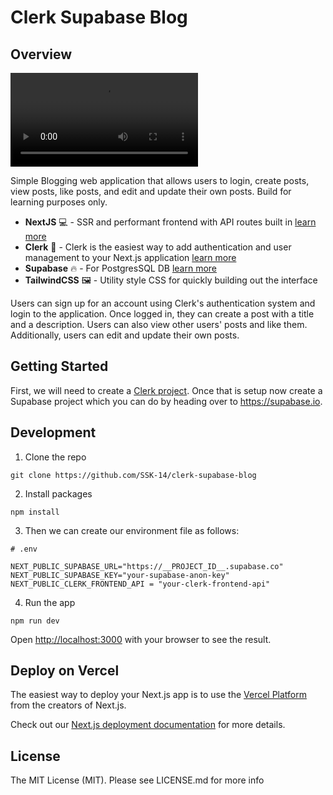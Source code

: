 # **Clerk Supabase Blog**

## Overview

<video src="./demo.mp4" controls="controls" style="max-width: 730px;"></video>

Simple Blogging web application that allows users to login, create posts, view posts, like posts, and edit and update their own posts.
Build for learning purposes only.

- **NextJS** 💻 - SSR and performant frontend with API routes built in [learn more](https://nextjs.org/)
- **Clerk** 🔑 - Clerk is the easiest way to add authentication and user management to your Next.js application [learn more](https://clerk.com/docs)
- **Supabase** 🔥 - For PostgresSQL DB [learn more](https://supabase.io/)
- **TailwindCSS** 🖼 - Utility style CSS for quickly building out the interface

Users can sign up for an account using Clerk's authentication system and login to the application. Once logged in, they can create a post with a title and a description. Users can also view other users' posts and like them. Additionally, users can edit and update their own posts.

## Getting Started

First, we will need to create a [Clerk project](https://dashboard.clerk.com/). Once that is setup now create a Supabase project which you can do by heading over to https://supabase.io.

## Development

1. Clone the repo

```
git clone https://github.com/SSK-14/clerk-supabase-blog
```

2. Install packages

```
npm install
```

3. Then we can create our environment file as follows:

```
# .env

NEXT_PUBLIC_SUPABASE_URL="https://__PROJECT_ID__.supabase.co"
NEXT_PUBLIC_SUPABASE_KEY="your-supabase-anon-key"
NEXT_PUBLIC_CLERK_FRONTEND_API = "your-clerk-frontend-api"
```

4. Run the app

```
npm run dev
```

Open [http://localhost:3000](http://localhost:3000) with your browser to see the result.

## Deploy on Vercel

The easiest way to deploy your Next.js app is to use the [Vercel Platform](https://vercel.com/) from the creators of Next.js.

Check out our [Next.js deployment documentation](https://nextjs.org/docs/deployment) for more details.

## License

The MIT License (MIT). Please see LICENSE.md for more info
